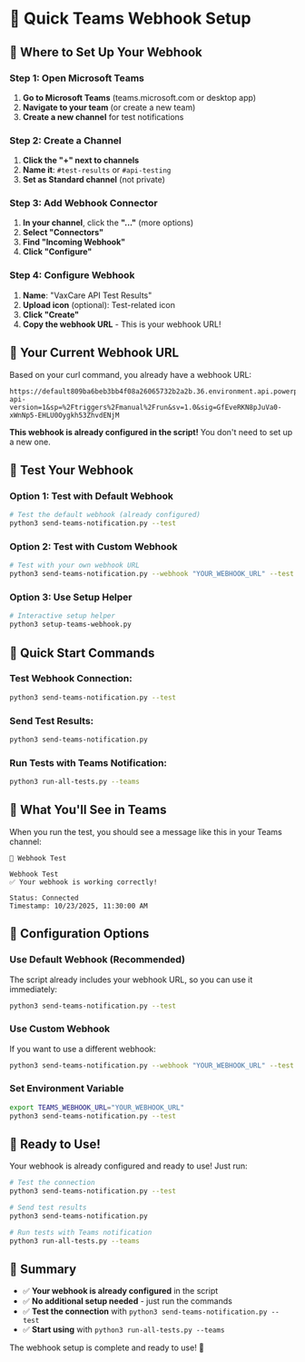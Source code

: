 # 🔗 Quick Teams Webhook Setup

## 🚀 **Where to Set Up Your Webhook**

### **Step 1: Open Microsoft Teams**
1. **Go to Microsoft Teams** (teams.microsoft.com or desktop app)
2. **Navigate to your team** (or create a new team)
3. **Create a new channel** for test notifications

### **Step 2: Create a Channel**
1. **Click the "+" next to channels**
2. **Name it**: `#test-results` or `#api-testing`
3. **Set as Standard channel** (not private)

### **Step 3: Add Webhook Connector**
1. **In your channel**, click the **"..."** (more options)
2. **Select "Connectors"**
3. **Find "Incoming Webhook"**
4. **Click "Configure"**

### **Step 4: Configure Webhook**
1. **Name**: "VaxCare API Test Results"
2. **Upload icon** (optional): Test-related icon
3. **Click "Create"**
4. **Copy the webhook URL** - This is your webhook URL!

## 🔧 **Your Current Webhook URL**

Based on your curl command, you already have a webhook URL:
```
https://default809ba6beb3bb4f08a26065732b2a2b.36.environment.api.powerplatform.com:443/powerautomate/automations/direct/workflows/0d24a9464a6a49bfb869e82691dcba5e/triggers/manual/paths/invoke?api-version=1&sp=%2Ftriggers%2Fmanual%2Frun&sv=1.0&sig=GfEveRKN8pJuVa0-xWnNp5-EHLU0Oygkh53ZhvdENjM
```

**This webhook is already configured in the script!** You don't need to set up a new one.

## 🧪 **Test Your Webhook**

### **Option 1: Test with Default Webhook**
```bash
# Test the default webhook (already configured)
python3 send-teams-notification.py --test
```

### **Option 2: Test with Custom Webhook**
```bash
# Test with your own webhook URL
python3 send-teams-notification.py --webhook "YOUR_WEBHOOK_URL" --test
```

### **Option 3: Use Setup Helper**
```bash
# Interactive setup helper
python3 setup-teams-webhook.py
```

## 🎯 **Quick Start Commands**

### **Test Webhook Connection:**
```bash
python3 send-teams-notification.py --test
```

### **Send Test Results:**
```bash
python3 send-teams-notification.py
```

### **Run Tests with Teams Notification:**
```bash
python3 run-all-tests.py --teams
```

## 📱 **What You'll See in Teams**

When you run the test, you should see a message like this in your Teams channel:

```
🧪 Webhook Test

Webhook Test
✅ Your webhook is working correctly!

Status: Connected
Timestamp: 10/23/2025, 11:30:00 AM
```

## 🔧 **Configuration Options**

### **Use Default Webhook (Recommended)**
The script already includes your webhook URL, so you can use it immediately:
```bash
python3 send-teams-notification.py --test
```

### **Use Custom Webhook**
If you want to use a different webhook:
```bash
python3 send-teams-notification.py --webhook "YOUR_WEBHOOK_URL" --test
```

### **Set Environment Variable**
```bash
export TEAMS_WEBHOOK_URL="YOUR_WEBHOOK_URL"
python3 send-teams-notification.py --test
```

## 🚀 **Ready to Use!**

Your webhook is already configured and ready to use! Just run:

```bash
# Test the connection
python3 send-teams-notification.py --test

# Send test results
python3 send-teams-notification.py

# Run tests with Teams notification
python3 run-all-tests.py --teams
```

## 🎉 **Summary**

- ✅ **Your webhook is already configured** in the script
- ✅ **No additional setup needed** - just run the commands
- ✅ **Test the connection** with `python3 send-teams-notification.py --test`
- ✅ **Start using** with `python3 run-all-tests.py --teams`

The webhook setup is complete and ready to use! 🚀
